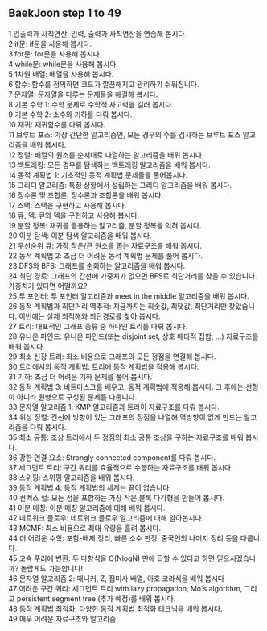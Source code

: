   
## BaekJoon step 1 to 49  


1 입출력과 사칙연산: 입력, 출력과 사칙연산을 연습해 봅시다.   
2 if문: if문을 사용해 봅시다.   
3 for문: for문을 사용해 봅시다.   
4 while문: while문을 사용해 봅시다.   
5 1차원 배열: 배열을 사용해 봅시다.   
6 함수: 함수를 정의하면 코드가 깔끔해지고 관리하기 쉬워집니다.   
7 문자열: 문자열을 다루는 문제들을 해결해 봅시다.   
8 기본 수학 1: 수학 문제로 수학적 사고력을 길러 봅시다.   
9 기본 수학 2: 소수와 기하를 다뤄 봅시다.   
10 재귀: 재귀함수를 다뤄 봅시다.   
11 브루트 포스: 가장 간단한 알고리즘인, 모든 경우의 수를 검사하는 브루트 포스 알고리즘을 배워 봅시다.   
12 정렬: 배열의 원소를 순서대로 나열하는 알고리즘을 배워 봅시다.   
13 백트래킹: 모든 경우를 탐색하는 백트래킹 알고리즘을 배워 봅시다.   
14 동적 계획법 1: 기초적인 동적 계획법 문제들을 풀어봅시다.   
15 그리디 알고리즘: 특정 상황에서 성립하는 그리디 알고리즘을 배워 봅시다.   
16 정수론 및 조합론: 정수론과 조합론을 배워 봅시다.   
17 스택: 스택을 구현하고 사용해 봅시다.   
18 큐, 덱: 큐와 덱을 구현하고 사용해 봅시다.   
19 분할 정복: 재귀를 응용하는 알고리즘, 분할 정복을 익혀 봅시다.   
20 이분 탐색: 이분 탐색 알고리즘을 배워 봅시다.   
21 우선순위 큐: 가장 작은/큰 원소를 뽑는 자료구조를 배워 봅시다.   
22 동적 계획법 2: 조금 더 어려운 동적 계획법 문제를 풀어 봅시다.   
23 DFS와 BFS: 그래프를 순회하는 알고리즘을 배워 봅시다.   
24 최단 경로: 그래프의 간선에 가중치가 없으면 BFS로 최단거리를 찾을 수 있습니다. 가중치가 있다면 어떨까요?   
25 투 포인터: 투 포인터 알고리즘과 meet in the middle 알고리즘을 배워 봅시다.   
26 동적 계획법과 최단거리 역추적: 지금까지는 최솟값, 최댓값, 최단거리만 찾았습니다. 이번에는 실제 최적해와 최단경로를 찾아 봅시다.   
27 트리: 대표적인 그래프 종류 중 하나인 트리를 다뤄 봅시다.   
28 유니온 파인드: 유니온 파인드(또는 disjoint set, 상호 배타적 집합, ...) 자료구조를 배워 봅시다.   
29 최소 신장 트리: 최소 비용으로 그래프의 모든 정점을 연결해 봅시다.   
30 트리에서의 동적 계획법: 트리에 동적 계획법을 적용해 봅시다.   
31 기하: 조금 더 어려운 기하 문제를 풀어 봅시다.   
32 동적 계획법 3: 비트마스크를 배우고, 동적 계획법에 적용해 봅시다. 그 후에는 선형이 아니라 원형으로 구성된 문제를 다룹니다.   
33 문자열 알고리즘 1: KMP 알고리즘과 트라이 자료구조를 다뤄 봅시다.   
34 위상 정렬: 간선에 방향이 있는 그래프의 정점을 나열해 역방향이 없게 만드는 알고리즘을 다뤄 봅시다.   
35 최소 공통: 조상 트리에서 두 정점의 최소 공통 조상을 구하는 자료구조를 배워 봅시다.   
36 강한 연결 요소: Strongly connected component를 다뤄 봅시다.   
37 세그먼트 트리: 구간 쿼리를 효율적으로 수행하는 자료구조를 배워 봅시다.   
38 스위핑: 스위핑 알고리즘을 배워 봅시다.   
39 동적 계획법 4: 동적 계획법의 세계는 끝이 없습니다.   
40 컨벡스 헐: 모든 점을 포함하는 가장 작은 볼록 다각형을 만들어 봅시다.    
41 이분 매칭: 이분 매칭 알고리즘에 대해 배워 봅시다.   
42 네트워크 플로우: 네트워크 플로우 알고리즘에 대해 알아봅시다.   
43 MCMF: 최소 비용으로 최대 유량을 흘려 봅시다.   
44 더 어려운 수학: 포함-배제 정리, 빠른 소수 판정, 중국인의 나머지 정리 등을 다룹니다.   
45 고속 푸리에 변환: 두 다항식을 O(NlogN) 만에 곱할 수 있다고 하면 믿으시겠습니까? 놀랍게도 가능합니다!   
46 문자열 알고리즘 2: 매니커, Z, 접미사 배열, 아호 코라식을 배워 봅시다   
47 어려운 구간 쿼리: 세그먼트 트리 with lazy propagation, Mo's algorithm, 그리고 persistent segment tree (추가 예정)를 배워 봅시다.   
48 동적 계획법 최적화: 다양한 동적 계획법 최적화 테크닉을 배워 봅시다.   
49 매우 어려운 자료구조와 알고리즘   
